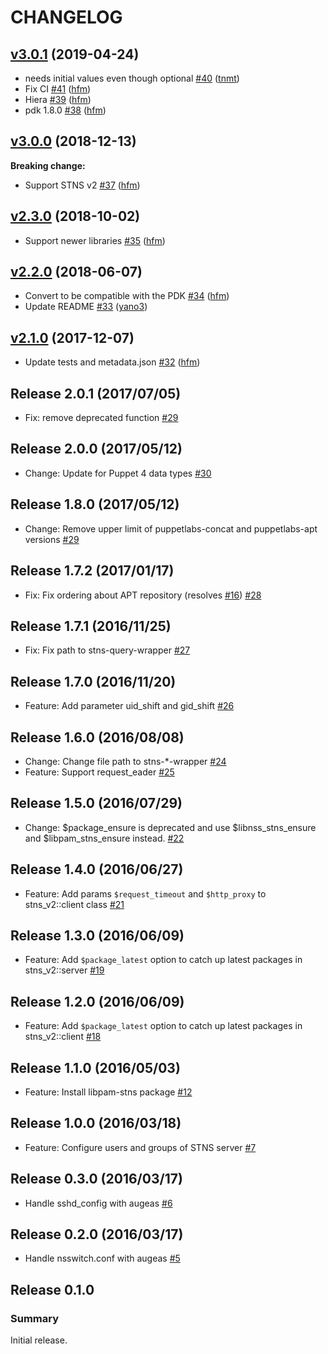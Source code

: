 # CHANGELOG

## [v3.0.1](https://github.com/STNS/puppet-stns/compare/v3.0.0...v3.0.1) (2019-04-24)

* needs initial values even though optional [#40](https://github.com/STNS/puppet-stns/pull/40) ([tnmt](https://github.com/tnmt))
* Fix CI [#41](https://github.com/STNS/puppet-stns/pull/41) ([hfm](https://github.com/hfm))
* Hiera [#39](https://github.com/STNS/puppet-stns/pull/39) ([hfm](https://github.com/hfm))
* pdk 1.8.0 [#38](https://github.com/STNS/puppet-stns/pull/38) ([hfm](https://github.com/hfm))

## [v3.0.0](https://github.com/STNS/puppet-stns/compare/v2.3.0...v3.0.0) (2018-12-13)

**Breaking change:**

* Support STNS v2 [#37](https://github.com/STNS/puppet-stns/pull/37) ([hfm](https://github.com/hfm))

## [v2.3.0](https://github.com/STNS/puppet-stns/compare/v2.2.0...v2.3.0) (2018-10-02)

* Support newer libraries [#35](https://github.com/STNS/puppet-stns/pull/35) ([hfm](https://github.com/hfm))

## [v2.2.0](https://github.com/STNS/puppet-stns/compare/v2.1.0...v2.2.0) (2018-06-07)

* Convert to be compatible with the PDK [#34](https://github.com/STNS/puppet-stns/pull/34) ([hfm](https://github.com/hfm))
* Update README [#33](https://github.com/STNS/puppet-stns/pull/33) ([yano3](https://github.com/yano3))

## [v2.1.0](https://github.com/STNS/puppet-stns/compare/v2.0.1...v2.1.0) (2017-12-07)

* Update tests and metadata.json [#32](https://github.com/STNS/puppet-stns/pull/32) ([hfm](https://github.com/hfm))

Release 2.0.1 (2017/07/05)
---

- Fix: remove deprecated function [#29](https://github.com/STNS/puppet-stns/pull/31)

Release 2.0.0 (2017/05/12)
---

- Change: Update for Puppet 4 data types [#30](https://github.com/STNS/puppet-stns/pull/30)

Release 1.8.0 (2017/05/12)
---

- Change: Remove upper limit of puppetlabs-concat and puppetlabs-apt versions [#29](https://github.com/STNS/puppet-stns/pull/29)

Release 1.7.2 (2017/01/17)
---

- Fix: Fix ordering about APT repository (resolves [#16](https://github.com/STNS/puppet-stns/issues/16)) [#28](https://github.com/STNS/puppet-stns/pull/28)

Release 1.7.1 (2016/11/25)
---

- Fix: Fix path to stns-query-wrapper [#27](https://github.com/STNS/puppet-stns/pull/27)

Release 1.7.0 (2016/11/20)
---

- Feature: Add parameter uid_shift and gid_shift [#26](https://github.com/STNS/puppet-stns/pull/26)

Release 1.6.0 (2016/08/08)
---

- Change: Change file path to stns-\*-wrapper [#24](https://github.com/STNS/puppet-stns/pull/24)
- Feature: Support request_eader [#25](https://github.com/STNS/puppet-stns/pull/25)

Release 1.5.0 (2016/07/29)
---

- Change: $package_ensure is deprecated and use $libnss_stns_ensure and $libpam_stns_ensure instead. [#22](https://github.com/STNS/puppet-stns/pull/22)

Release 1.4.0 (2016/06/27)
---

- Feature: Add params `$request_timeout` and `$http_proxy` to stns_v2::client class [#21](https://github.com/STNS/puppet-stns/pull/21)

Release 1.3.0 (2016/06/09)
---

- Feature: Add `$package_latest` option to catch up latest packages in stns_v2::server [#19](https://github.com/STNS/puppet-stns/pull/19)

Release 1.2.0 (2016/06/09)
---

- Feature: Add `$package_latest` option to catch up latest packages in stns_v2::client [#18](https://github.com/STNS/puppet-stns/pull/18)

Release 1.1.0 (2016/05/03)
---

- Feature: Install libpam-stns package [#12](https://github.com/STNS/puppet-stns/pull/12)

Release 1.0.0 (2016/03/18)
---

- Feature: Configure users and groups of STNS server [#7](https://github.com/STNS/puppet-stns/pull/7)

Release 0.3.0 (2016/03/17)
---

- Handle sshd\_config with augeas [#6](https://github.com/STNS/puppet-stns/pull/6)

Release 0.2.0 (2016/03/17)
---

- Handle nsswitch.conf with augeas [#5](https://github.com/STNS/puppet-stns/pull/5)

Release 0.1.0
---

### Summary

Initial release.
